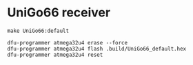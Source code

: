 # UniGo66 receiver

	make UniGo66:default

	dfu-programmer atmega32u4 erase --force
	dfu-programmer atmega32u4 flash .build/UniGo66_default.hex
	dfu-programmer atmega32u4 reset
